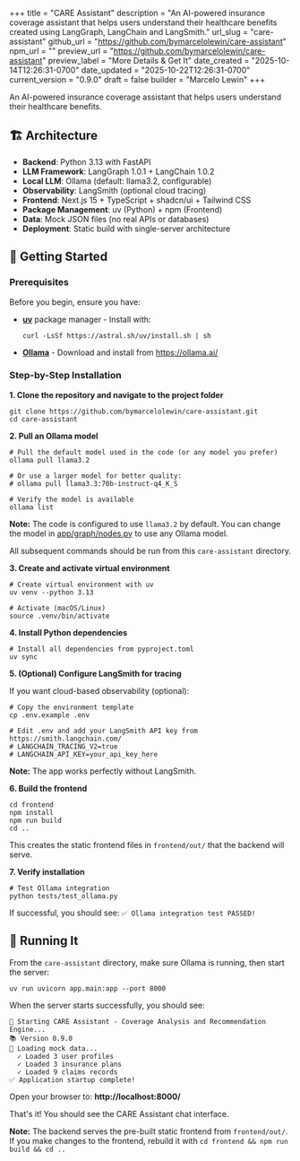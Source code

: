+++
title = "CARE Assistant"
description = "An AI-powered insurance coverage assistant that helps users understand their healthcare benefits created using LangGraph, LangChain and LangSmith."
url_slug = "care-assistant"
github_url = "https://github.com/bymarcelolewin/care-assistant"
npm_url = ""
preview_url = "https://github.com/bymarcelolewin/care-assistant"
preview_label = "More Details & Get It"
date_created = "2025-10-14T12:26:31-0700"
date_updated = "2025-10-22T12:26:31-0700"
current_version = "0.9.0"
draft = false
builder = "Marcelo Lewin"
+++

An AI-powered insurance coverage assistant that helps users understand their healthcare benefits.

## 🏗️ Architecture

- **Backend**: Python 3.13 with FastAPI
- **LLM Framework**: LangGraph 1.0.1 + LangChain 1.0.2
- **Local LLM**: Ollama (default: llama3.2, configurable)
- **Observability**: LangSmith (optional cloud tracing)
- **Frontend**: Next.js 15 + TypeScript + shadcn/ui + Tailwind CSS
- **Package Management**: uv (Python) + npm (Frontend)
- **Data**: Mock JSON files (no real APIs or databases)
- **Deployment**: Static build with single-server architecture

## 🚀 Getting Started

### Prerequisites

Before you begin, ensure you have:
- **[uv](https://github.com/astral-sh/uv)** package manager - Install with:
  ```
  curl -LsSf https://astral.sh/uv/install.sh | sh
  ```
- **[Ollama](https://ollama.ai/)** - Download and install from https://ollama.ai/

### Step-by-Step Installation

**1. Clone the repository and navigate to the project folder**
```
git clone https://github.com/bymarcelolewin/care-assistant.git
cd care-assistant
```

**2. Pull an Ollama model**
```
# Pull the default model used in the code (or any model you prefer)
ollama pull llama3.2

# Or use a larger model for better quality:
# ollama pull llama3.3:70b-instruct-q4_K_S

# Verify the model is available
ollama list
```

**Note:** The code is configured to use `llama3.2` by default. You can change the model in [app/graph/nodes.py](app/graph/nodes.py#L32) to use any Ollama model.

All subsequent commands should be run from this `care-assistant` directory.

**3. Create and activate virtual environment**
```
# Create virtual environment with uv
uv venv --python 3.13

# Activate (macOS/Linux)
source .venv/bin/activate
```

**4. Install Python dependencies**
```
# Install all dependencies from pyproject.toml
uv sync
```

**5. (Optional) Configure LangSmith for tracing**

If you want cloud-based observability (optional):
```
# Copy the environment template
cp .env.example .env

# Edit .env and add your LangSmith API key from https://smith.langchain.com/
# LANGCHAIN_TRACING_V2=true
# LANGCHAIN_API_KEY=your_api_key_here
```

**Note:** The app works perfectly without LangSmith.

**6. Build the frontend**
```
cd frontend
npm install
npm run build
cd ..
```

This creates the static frontend files in `frontend/out/` that the backend will serve.

**7. Verify installation**
```
# Test Ollama integration
python tests/test_ollama.py
```

If successful, you should see: `✅ Ollama integration test PASSED!`

## 🏃 Running It

From the `care-assistant` directory, make sure Ollama is running, then start the server:

```
uv run uvicorn app.main:app --port 8000
```

When the server starts successfully, you should see:
```
🚀 Starting CARE Assistant - Coverage Analysis and Recommendation Engine...
📚 Version 0.9.0
📂 Loading mock data...
  ✓ Loaded 3 user profiles
  ✓ Loaded 3 insurance plans
  ✓ Loaded 9 claims records
✅ Application startup complete!
```

Open your browser to: **http://localhost:8000/**

That's it! You should see the CARE Assistant chat interface.

**Note:** The backend serves the pre-built static frontend from `frontend/out/`. If you make changes to the frontend, rebuild it with `cd frontend && npm run build && cd ..`